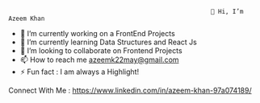                                                             👋 Hi, I’m Azeem Khan
- 🔭 I’m currently working on a FrontEnd Projects
- 🌱 I’m currently learning Data Structures and React Js
- 👯 I’m looking to collaborate on Frontend Projects
- 📫 How to reach me azeemk22may@gmail.com
- ⚡ Fun fact : I am always a Highlight!

Connect With Me :
https://www.linkedin.com/in/azeem-khan-97a074189/
